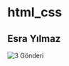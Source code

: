 # html_css

## Esra Yılmaz

![3 Gönderi](https://user-images.githubusercontent.com/117192210/199275448-0ef5b6b2-9350-403b-a26b-89bd9293e5de.png)

